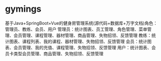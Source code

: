 # gymings
基于Java+SpringBoot+Vue的健身房管理系统(源代码+数据库+万字文档)角色：管理员、教练、会员、用户  管理员：统计图表、员工管理、角色管理、菜单管理、会员管理、课程管理、器材管理、商品管理、失物招领、反馈管理  教练：统计图表、课程列表、我的课程、器材管理、失物招领、反馈管理  会员：统计图表、会员管理、我的充值、课程管理、失物招领、反馈管理  用户：统计图表、会员卡类型会员管理、商品管理、失物招领、反馈管理
